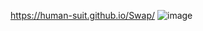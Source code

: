 https://human-suit.github.io/Swap/
![image](https://github.com/user-attachments/assets/3ecc7700-866d-4a32-b1fb-ee4bd2cdfde6)
